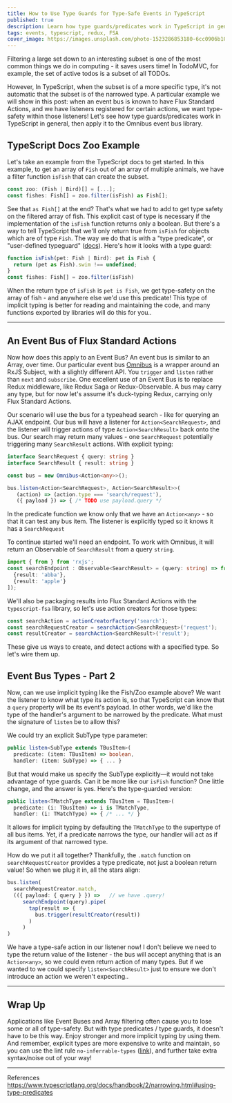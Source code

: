 ```yaml
---
title: How to Use Type Guards for Type-Safe Events in TypeScript
published: true
description: Learn how type guards/predicates work in TypeScript in general, then apply it to the Omnibus event bus library
tags: events, typescript, redux, FSA
cover_image: https://images.unsplash.com/photo-1523286853180-6cc0906b101d?ixlib=rb-1.2.1&ixid=MnwxMjA3fDB8MHxwaG90by1wYWdlfHx8fGVufDB8fHx8&auto=format&fit=crop&w=774&q=80
---
```


Filtering a large set down to an interesting subset is one of the most common things we do in computing - it saves users time! In TodoMVC, for example, the set of active todos is a subset of all TODOs.

However, In TypeScript, when the subset is of a more specific type, it's not automatic that the subset is of the narrowed type. A particular example we will show in this post: when an event bus is known to have Flux Standard Actions, and we have listeners registered for certain actions, we want type-safety within those listeners! Let's see how type guards/predicates work in TypeScript in general, then apply it to the Omnibus event bus library.

## TypeScript Docs Zoo Example
Let's take an example from the TypeScript docs to get started.
In this example, to get an array of `Fish` out of an array of multiple animals, we have a filter function `isFish` that can create the subset.

```ts
const zoo: (Fish | Bird)[] = [...];
const fishes: Fish[] = zoo.filter(isFish) as Fish[];
```

See that `as Fish[]` at the end? That's what we had to add to get type safety on the filtered array of fish. This explicit cast of type is necessary if the implementation of the `isFish` function returns only a boolean. But there's a way to tell TypeScript that we'll only return true from `isFish` for objects which are of type `Fish`.  The way we do that is with a "type predicate", or "user-defined typeguard" ([docs](https://www.typescriptlang.org/docs/handbook/2/narrowing.html#using-type-predicates)). Here's how it looks with a type guard:

```ts
function isFish(pet: Fish | Bird): pet is Fish {
  return (pet as Fish).swim !== undefined;
}
const fishes: Fish[] = zoo.filter(isFish)
```
When the return type of `isFish` is `pet is Fish`, we get type-safety on the array of fish - and anywhere else we'd use this predicate! This type of implicit typing is better for reading and maintaining the code, and many functions exported by libraries will do this for you..

---
## An Event Bus of Flux Standard Actions
Now how does this apply to an Event Bus? An event bus is similar to an Array, over time. Our particular event bus [Omnibus]() is a wrapper around an RxJS Subject, with a slightly different API. You `trigger` and `listen` rather than `next` and `subscribe`. One excellent use of an Event Bus is to replace Redux middleware, like Redux Saga or Redux-Observable. A bus may carry any type, but for now let's assume it's duck-typing Redux, carrying only Flux Standard Actions. 

Our scenario will use the bus for a typeahead search - like for querying an AJAX endpoint. Our bus will have a listener for `Action<SearchRequest>`, and the listener will trigger actions of type `Action<SearchResult>` back onto the bus. Our search may return many values  - one `SearchRequest` potentially triggering many `SearchResult` actions.  With explicit typing:

```ts
interface SearchRequest { query: string }
interface SearchResult { result: string }

const bus = new Omnibus<Action<any>>();

bus.listen<Action<SearchRequest>, Action<SearchResult>>(
   (action) => (action.type === 'search/request'),
   ({ payload }) => { /* TODO use payload.query */
```
In the predicate function we know only that we have an `Action<any>` - so that it can test any bus item. The listener is explicitly typed so it knows it has a `SearchRequest`

To continue started we'll need an endpoint. To work with Omnibus, it will return an Observable of `SearchResult` from a query `string`.

```ts
import { from } from 'rxjs';
const searchEndpoint : Observable<SearchResult> = (query: string) => from([
  {result: 'abba'},
  {result: 'apple'}
]);
```

We'll also be packaging results into Flux Standard Actions with the `typescript-fsa` library, so let's use action creators for those types:

```ts
const searchAction = actionCreatorFactory('search');
const searchRequestCreator = searchAction<SearchRequest>('request');
const resultCreator = searchAction<SearchResult>('result');
```

These give us ways to create, and detect actions with a specified type. So let's wire them up.

## Event Bus Types - Part 2
Now, can we use implicit typing like the Fish/Zoo example above? We want the listener to know what type its action is, so that TypeScript can know that a `query` property will be its event's payload. In other words, we'd like the type of the handler's argument to be narrowed by the predicate. What must the signature of `listen` be to allow this? 

We could try an explicit SubType type parameter:

```ts
public listen<SubType extends TBusItem>(
  predicate: (item: TBusItem) => boolean,
  handler: (item: SubType) => { ... }
```

But that would make us specify the SubType explicitly—it would not take advantage of type guards. Can it be more like our `isFish` function? One little change, and the answer is yes. Here's the type-guarded version:

```ts
public listen<TMatchType extends TBusItem = TBusItem>(
  predicate: (i: TBusItem) => i is TMatchType,
  handler: (i: TMatchType) => { /* ... */ }
```
It allows for implicit typing by defaulting the `TMatchType` to the supertype of all bus items. Yet, if a predicate narrows the type, our handler will act as if its argument of that narrowed type.

How do we put it all together? Thankfully, the `.match` function on  `searchRequestCreator` provides a type predicate, not just a boolean return value! So when we plug it in, all the stars align:

```ts
bus.listen(
  searchRequestCreator.match,
  (({ payload: { query } }) =>   // we have .query!
     searchEndpoint(query).pipe(
       tap(result => {
         bus.trigger(resultCreator(result))
       )
     )
)
```

We have a type-safe action in our listener now! I don't believe we need to type the return value of the listener - the bus will accept anything that is an `Action<any>`, so we could even return action of many types. But if we wanted to we could specify `listen<SearchResult>` just to ensure we don't introduce an action we weren't expecting..

---

## Wrap Up

Applications like Event Buses and Array filtering often cause you to lose some or all of type-safety. But with type predicates / type guards, it doesn't have to be this way. Enjoy stronger and more implicit typing by using them. And remember, explicit types are more expensive to write and maintain, so you can use the lint rule `no-inferrable-types` ([link](https://palantir.github.io/tslint/rules/no-inferrable-types/)), and further take extra syntax/noise out of your way!

---
References
https://www.typescriptlang.org/docs/handbook/2/narrowing.html#using-type-predicates